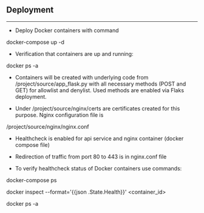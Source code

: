 ## **Deployment**

---

- Deploy Docker containers with command

docker-compose up -d

- Verification that containers are up and running:

docker ps -a

- Containers will be created with underlying code from 
/project/source/app_flask.py
with all necessary methods (POST and GET) for allowlist and denylist. Used methods are enabled via Flaks deployment.

- Under /project/source/nginx/certs are certificates created for this purpose. Nginx configuration file is 

/project/source/nginx/nginx.conf

- Healthcheck is enabled for api service and nginx container (docker compose file)

- Redirection of traffic from port 80 to 443 is in nginx.conf file

- To verify healthcheck status of Docker containers use commands:

docker-compose ps

docker inspect --format='{{json .State.Health}}' <container_id>

docker ps -a